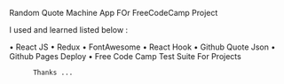 Random Quote Machine App FOr FreeCodeCamp Project


I used and learned listed below : 

• React JS
• Redux 
• FontAwesome
• React Hook
• Github Quote Json
• Github Pages Deploy 
• Free Code Camp Test Suite For Projects

          Thanks ...
